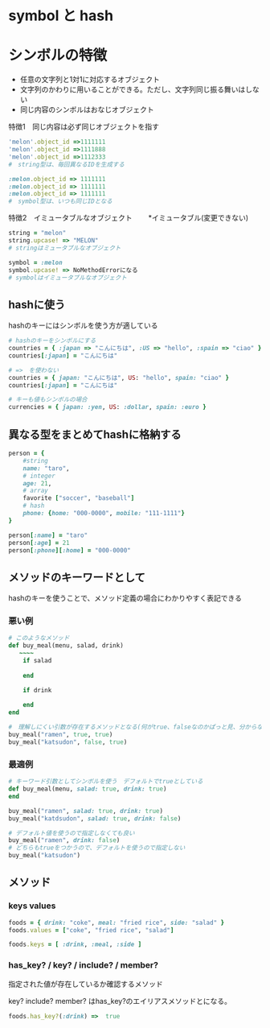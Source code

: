# symbol と hash
# シンボルの特徴

- 任意の文字列と1対1に対応するオブジェクト
- 文字列のかわりに用いることができる。ただし、文字列同じ振る舞いはしない
- 同じ内容のシンボルはおなじオブジェクト

特徴1　同じ内容は必ず同じオブジェクトを指す

```ruby
'melon'.object_id =>1111111
'melon'.object_id =>1111888
'melon'.object_id =>1112333
#　string型は、毎回異なるIDを生成する

:melon.object_id => 1111111
:melon.object_id => 1111111
:melon.object_id => 1111111
#　symbol型は、いつも同じIDとなる
```

特徴2　イミュータブルなオブジェクト 　　*イミュータブル(変更できない)

```ruby
string = "melon"
string.upcase! => "MELON"
# stringはミュータブルなオブジェクト

symbol = :melon
symbol.upcase! => NoMethodErrorになる
# symbolはイミュータブルなオブジェクト
```

## hashに使う

hashのキーにはシンボルを使う方が適している

```ruby
# hashのキーをシンボルにする
countries = { :japan => "こんにちは", :US => "hello", :spain => "ciao" }
countries[:japan] = "こんにちは"

# =>　を使わない
countries = { japan: "こんにちは", US: "hello", spain: "ciao" }
countries[:japan] = "こんにちは"

# キーも値もシンボルの場合
currencies = { japan: :yen, US: :dollar, spain: :euro }
```

## 異なる型をまとめてhashに格納する

```ruby
person = {
	#string
	name: "taro",
	# integer
	age: 21,
	# array
	favorite ["soccer", "baseball"]
	# hash
	phone: {home: "000-0000", mobile: "111-1111"}
}

person[:name] = "taro"
person[:age] = 21
person[:phone][:home] = "000-0000"
```

## メソッドのキーワードとして

hashのキーを使うことで、メソッド定義の場合にわかりやすく表記できる

### 悪い例

```ruby
# このようなメソッド
def buy_meal(menu, salad, drink)
   ~~~~
	if salad
	
	end

	if drink
 
	end
end

#　理解しにくい引数が存在するメソッドとなる(何がtrue、falseなのかぱっと見、分からない)
buy_meal("ramen", true, true)
buy_meal("katsudon", false, true)
```

### 最適例

```ruby
# キーワード引数としてシンボルを使う　デフォルトでtrueとしている
def buy_meal(menu, salad: true, drink: true)
end

buy_meal("ramen", salad: true, drink: true)
buy_meal("katdsudon", salad: true, drink: false)

# デフォルト値を使うので指定しなくても良い
buy_meal("ramen", drink: false)
# どちらもtrueをつかうので、デフォルトを使うので指定しない
buy_meal("katsudon") 
```

## メソッド

### keys values

```ruby
foods = { drink: "coke", meal: "fried rice", side: "salad" }
foods.values = ["coke", "fried rice", "salad"]

foods.keys = [ :drink, :meal, :side ] 
```

### has_key? / key? / include? / member?

指定された値が存在しているか確認するメソッド

key? include? member? はhas_key?のエイリアスメソッドとになる。

```ruby
foods.has_key?(:drink) =>  true
```